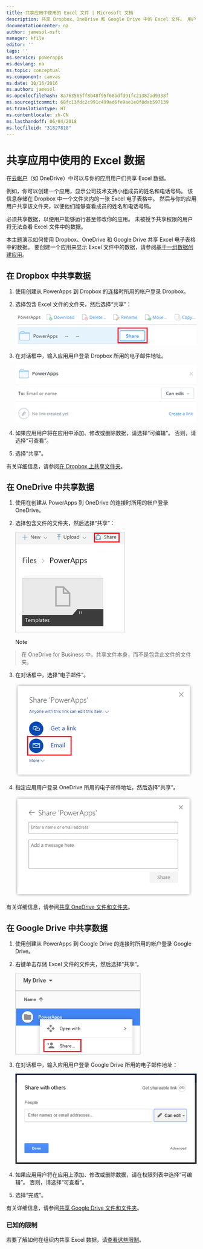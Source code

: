 ```yaml
---
title: 共享应用中使用的 Excel 文件 | Microsoft 文档
description: 共享 Dropbox、OneDrive 和 Google Drive 中的 Excel 文件。 用户可以编辑、查看文件和文件夹。
documentationcenter: na
author: jamesol-msft
manager: kfile
editor: ''
tags: ''
ms.service: powerapps
ms.devlang: na
ms.topic: conceptual
ms.component: canvas
ms.date: 10/16/2016
ms.author: jamesol
ms.openlocfilehash: 8a763565ff8b48f95f68bdfd91fc21382ad9338f
ms.sourcegitcommit: 68fc13fdc2c991c499ad6fe9ae1e0f8dab597139
ms.translationtype: HT
ms.contentlocale: zh-CN
ms.lasthandoff: 06/04/2018
ms.locfileid: "31827818"
---
```

# <a name="share-excel-data-used-by-your-app"></a>共享应用中使用的 Excel 数据
在[云帐户](connections/cloud-storage-blob-connections.md)（如 OneDrive）中可以与你的应用用户们共享 Excel 数据。

例如，你可以创建一个应用，显示公司技术支持小组成员的姓名和电话号码。 该信息存储在 Dropbox 中一个文件夹内的一张 Excel 电子表格中。 然后与你的应用用户共享该文件夹，以便他们能够查看成员的姓名和电话号码。

必须共享数据，以便用户能够运行甚至修改你的应用。 未被授予共享权限的用户将无法查看 Excel 文件中的数据。

本主题演示如何使用 Dropbox、OneDrive 和 Google Drive 共享 Excel 电子表格中的数据。 要创建一个应用来显示 Excel 文件中的数据，请参阅[基于一组数据创建应用](get-started-create-from-data.md)。

## <a name="share-data-in-dropbox"></a>在 Dropbox 中共享数据
1. 使用创建从 PowerApps 到 Dropbox 的连接时所用的帐户登录 Dropbox。
2. 选择包含 Excel 文件的文件夹，然后选择“共享”：  
   
    ![共享命令](./media/share-app-data/dropbox-share.png)
3. 在对话框中，输入应用用户登录 Dropbox 所用的电子邮件地址。  
   
    ![Dropbox 上的共享](./media/share-app-data/dropbox-perms.png)
4. 如果应用用户将在应用中添加、修改或删除数据，请选择“可编辑”。 否则，请选择“可查看”。
5. 选择“共享”。

有关详细信息，请参阅[在 Dropbox 上共享文件夹](https://www.dropbox.com/en/help/19)。

## <a name="share-data-in-onedrive"></a>在 OneDrive 中共享数据
1. 使用在创建从 PowerApps 到 OneDrive 的连接时所用的帐户登录 OneDrive。
2. 选择包含文件的文件夹，然后选择“共享”：  
   
    ![共享命令](./media/share-app-data/onedrive-share.png)
   
    > [!NOTE]
> 在 OneDrive for Business 中，共享文件本身，而不是包含此文件的文件夹。
3. 在对话框中，选择“电子邮件”。
   
    ![通过电子邮件共享](./media/share-app-data/onedrive-email.png)
4. 指定应用用户登录 OneDrive 所用的电子邮件地址，然后选择“共享”。  
   
    ![指定用户](./media/share-app-data/onedrive-perms.png)

有关详细信息，请参阅[共享 OneDrive 文件和文件夹](https://support.office.com/article/Share-OneDrive-files-and-folders-and-change-permissions-9fcc2f7d-de0c-4cec-93b0-a82024800c07)。

## <a name="share-data-in-google-drive"></a>在 Google Drive 中共享数据
1. 使用创建从 PowerApps 到 Google Drive 的连接时所用的帐户登录 Google Drive。
2. 右键单击存储 Excel 文件的文件夹，然后选择“共享”。  
   
    ![共享命令](./media/share-app-data/googledrive-share.png)
3. 在对话框中，输入应用用户登录 Google Drive 所用的电子邮件地址：  
   
    ![指定用户](./media/share-app-data/googledrive-perms.png)
4. 如果应用用户将在应用上添加、修改或删除数据，请在权限列表中选择“可编辑”。 否则，请选择“可查看”。
5. 选择“完成”。

有关详细信息，请参阅[共享 Google Drive 文件和文件夹](https://support.google.com/drive/answer/2494822)。

### <a name="known-limitations"></a>已知的限制
若要了解如何在组织内共享 Excel 数据，请[查看这些限制](connections/cloud-storage-blob-connections.md#known-limitations)。

